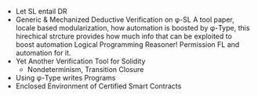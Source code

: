 - Let SL entail DR
- Generic & Mechanized Deductive Verification on φ-SL
    A tool paper, locale based modularization, how automation is boosted by φ-Type, this hirechical strcture provides how much info that can be exploited to boost automation
    Logical Programming Reasoner!
    Permission FL and automation for it.
- Yet Another Verification Tool for Solidity
    - Nondeterminism, Transition Closure
- Using φ-Type writes Programs
- Enclosed Environment of Certified Smart Contracts
